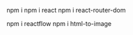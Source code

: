 npm i 
npm i react
npm i react-router-dom

<!-- createRoadMap -->
npm i reactflow
npm i html-to-image